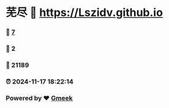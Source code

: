 # 芜尽 :link: https://Lszidv.github.io 
### :page_facing_up: [7](https://Lszidv.github.io/tag.html) 
### :speech_balloon: 2 
### :hibiscus: 21189 
### :alarm_clock: 2024-11-17 18:22:14 
### Powered by :heart: [Gmeek](https://github.com/Meekdai/Gmeek)
